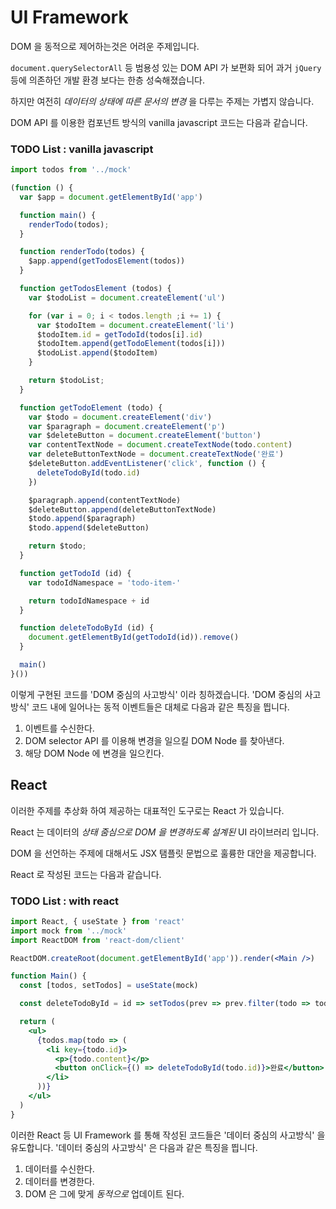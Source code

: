 # UI Framework

DOM 을 동적으로 제어하는것은 어려운 주제입니다.

`document.querySelectorAll` 등 범용성 있는 DOM API 가 보편화 되어 과거 `jQuery` 등에 의존하던 개발 환경 보다는 한층 성숙해졌습니다.
 
하지만 여전히 *데이터의 상태에 따른 문서의 변경* 을 다루는 주제는 가볍지 않습니다.

DOM API 를 이용한 컴포넌트 방식의 vanilla javascript 코드는 다음과 같습니다.

### TODO List : vanilla javascript

```js
import todos from '../mock'

(function () {
  var $app = document.getElementById('app')

  function main() {
    renderTodo(todos);
  }

  function renderTodo(todos) {
    $app.append(getTodosElement(todos))
  }

  function getTodosElement (todos) {
    var $todoList = document.createElement('ul')

    for (var i = 0; i < todos.length ;i += 1) {
      var $todoItem = document.createElement('li')
      $todoItem.id = getTodoId(todos[i].id)
      $todoItem.append(getTodoElement(todos[i]))
      $todoList.append($todoItem)
    }

    return $todoList;
  }

  function getTodoElement (todo) {
    var $todo = document.createElement('div')
    var $paragraph = document.createElement('p')
    var $deleteButton = document.createElement('button')
    var contentTextNode = document.createTextNode(todo.content)
    var deleteButtonTextNode = document.createTextNode('완료')
    $deleteButton.addEventListener('click', function () {
      deleteTodoById(todo.id)
    })

    $paragraph.append(contentTextNode)
    $deleteButton.append(deleteButtonTextNode)
    $todo.append($paragraph)
    $todo.append($deleteButton)

    return $todo;
  }

  function getTodoId (id) {
    var todoIdNamespace = 'todo-item-'

    return todoIdNamespace + id
  }

  function deleteTodoById (id) {
    document.getElementById(getTodoId(id)).remove()
  }

  main()
}())
```

이렇게 구현된 코드를 'DOM 중심의 사고방식' 이라 칭하겠습니다.
'DOM 중심의 사고방식' 코드 내에 일어나는 동적 이벤트들은 대체로 다음과 같은 특징을 띕니다. 

1. 이벤트를 수신한다.
2. DOM selector API 를 이용해 변경을 일으킬 DOM Node 를 찾아낸다.
3. 해당 DOM Node 에 변경을 일으킨다.

## React

이러한 주제를 추상화 하여 제공하는 대표적인 도구로는 React 가 있습니다.

React 는 데이터의 *상태 줌심으로 DOM 을 변경하도록 설계된* UI 라이브러리 입니다.

DOM 을 선언하는 주제에 대해서도 JSX 탬플릿 문법으로 훌륭한 대안을 제공합니다.

React 로 작성된 코드는 다음과 같습니다.

### TODO List : with react

```jsx
import React, { useState } from 'react'
import mock from '../mock'
import ReactDOM from 'react-dom/client'

ReactDOM.createRoot(document.getElementById('app')).render(<Main />)

function Main() {
  const [todos, setTodos] = useState(mock)

  const deleteTodoById = id => setTodos(prev => prev.filter(todo => todo.id !== id))

  return (
    <ul>
      {todos.map(todo => (
        <li key={todo.id}>
          <p>{todo.content}</p>
          <button onClick={() => deleteTodoById(todo.id)}>완료</button>
        </li>
      ))}
    </ul>
  )
}
```

이러한 React 등 UI Framework 를 통해 작성된 코드들은 '데이터 중심의 사고방식' 을 유도합니다.
'데이터 중심의 사고방식' 은 다음과 같은 특징을 띕니다.

1. 데이터를 수신한다.
2. 데이터를 변경한다.
3. DOM 은 그에 맞게 *동적으로* 업데이트 된다.